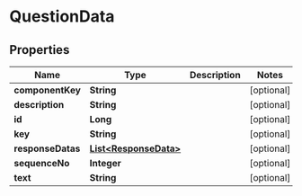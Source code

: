 

# QuestionData


## Properties

| Name | Type | Description | Notes |
|------------ | ------------- | ------------- | -------------|
|**componentKey** | **String** |  |  [optional] |
|**description** | **String** |  |  [optional] |
|**id** | **Long** |  |  [optional] |
|**key** | **String** |  |  [optional] |
|**responseDatas** | [**List&lt;ResponseData&gt;**](ResponseData.md) |  |  [optional] |
|**sequenceNo** | **Integer** |  |  [optional] |
|**text** | **String** |  |  [optional] |



